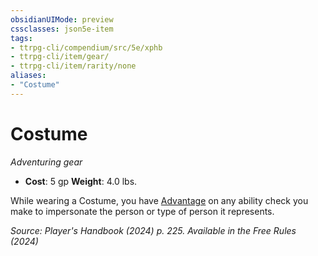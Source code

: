 ```yaml
---
obsidianUIMode: preview
cssclasses: json5e-item
tags:
- ttrpg-cli/compendium/src/5e/xphb
- ttrpg-cli/item/gear/
- ttrpg-cli/item/rarity/none
aliases: 
- "Costume"
---
```

# Costume
*Adventuring gear*  


- **Cost**: 5 gp
**Weight**: 4.0 lbs.

While wearing a Costume, you have [Advantage](3-Compendium/rules/variant-rules/advantage-xphb.md) on any ability check you make to impersonate the person or type of person it represents.

*Source: Player's Handbook (2024) p. 225. Available in the Free Rules (2024)*